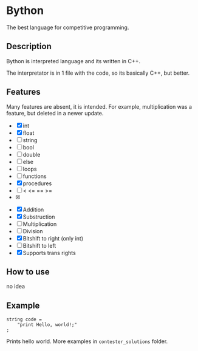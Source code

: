 # Bython

The best language for competitive programming.

## Description

Bython is interpreted language and its written in C++.

The interpretator is in 1 file with the code, so its basically C++, but better.

## Features

Many features are absent, it is intended. For example, multiplication was a feature, but deleted in a newer update.

- [x] int
- [x] float
- [ ] string
- [ ] bool
- [ ] double
- [ ] else
- [ ] loops
- [ ] functions
- [x] procedures
- [ ] < <= == >=
- [x] >
- [x] Addition
- [x] Substruction
- [ ] Multiplication
- [ ] Division
- [x] Bitshift to right (only int)
- [ ] Bitshift to left
- [x] Supports trans rights

## How to use

no idea

## Example

```
string code =
    "print Hello, world!;"
;
```
Prints hello world. More examples in `contester_solutions` folder.
